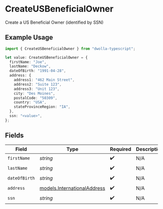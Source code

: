 # CreateUSBeneficialOwner

Create a US Beneficial Owner (identified by SSN)

## Example Usage

```typescript
import { CreateUSBeneficialOwner } from "dwolla-typescript";

let value: CreateUSBeneficialOwner = {
  firstName: "Joe",
  lastName: "Deckow",
  dateOfBirth: "1991-04-28",
  address: {
    address1: "462 Main Street",
    address2: "Suite 123",
    address3: "Unit 123",
    city: "Des Moines",
    postalCode: "50309",
    country: "USA",
    stateProvinceRegion: "IA",
  },
  ssn: "<value>",
};
```

## Fields

| Field                                                            | Type                                                             | Required                                                         | Description                                                      |
| ---------------------------------------------------------------- | ---------------------------------------------------------------- | ---------------------------------------------------------------- | ---------------------------------------------------------------- |
| `firstName`                                                      | *string*                                                         | :heavy_check_mark:                                               | N/A                                                              |
| `lastName`                                                       | *string*                                                         | :heavy_check_mark:                                               | N/A                                                              |
| `dateOfBirth`                                                    | *string*                                                         | :heavy_check_mark:                                               | N/A                                                              |
| `address`                                                        | [models.InternationalAddress](../models/internationaladdress.md) | :heavy_check_mark:                                               | N/A                                                              |
| `ssn`                                                            | *string*                                                         | :heavy_check_mark:                                               | N/A                                                              |